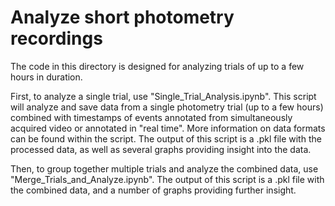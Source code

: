 # Analyze short photometry recordings

The code in this directory is designed for analyzing trials of up to a few hours in duration.

First, to analyze a single trial, use "Single_Trial_Analysis.ipynb". This script will analyze and save data from a single photometry trial (up to a few hours) combined with timestamps of events annotated from simultaneously acquired video or annotated in "real time". More information on data formats can be found within the script. The output of this script is a .pkl file with the processed data, as well as several graphs providing insight into the data.

Then, to group together multiple trials and analyze the combined data, use "Merge_Trials_and_Analyze.ipynb". The output of this script is a .pkl file with the combined data, and a number of graphs providing further insight.

